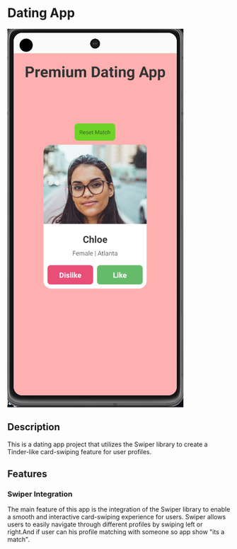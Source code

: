 # Dating App

![Dating App](./DatingApp/assets/image.png)

## Description

This is a dating app project that utilizes the Swiper library to create a Tinder-like card-swiping feature for user profiles.

## Features

### Swiper Integration

The main feature of this app is the integration of the Swiper library to enable a smooth and interactive card-swiping experience for users. Swiper allows users to easily navigate through different profiles by swiping left or right.And if user can his profile  matching with someone so app show "its a match".
